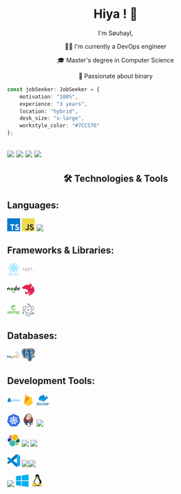 <div align="center">
    <h1>Hiya ! 👋</h1>
    <p>I'm Søuhayl,</p>
    <p>👨‍💻 I'm currently a DevOps engineer</p>
    <p>🎓 Master's degree in Computer Science</p>
    <p>👾 Passionate about binary</p>
</div>

```typescript
const jobSeeker: JobSeeker = {
    motivation: "100%",
    experience: "3 years",
    location: "hybrid",
    desk_size: "x-large",
    workstyle_color: "#7CC576"
};
```

<a href="https://www.linkedin.com/in/souhaylb"><img src="https://img.shields.io/badge/linkedin-%230077B5.svg?&style=for-the-badge&logo=linkedin&logoColor=white" height=25></a>
<a href="https://www.github.com/souhayl95"><img src="https://img.shields.io/badge/github-%23121011.svg?&style=for-the-badge&logo=github&logoColor=white" height=25></a>
<a href="https://www.gitlab.com/souhayl95"><img src="https://img.shields.io/badge/gitlab-%23181717.svg?&style=for-the-badge&logo=gitlab&logoColor=orange" height=25></a>
<a href="https://souhayl.vercel.app/"><img src="https://img.shields.io/badge/website-%23000000.svg?&style=for-the-badge&logo=vercel&logoColor=7CC576" height=25></a>
---

<div align="center">
    <h2>🛠️ Technologies & Tools</h2>
</div>




## Languages:

<code><img height="30" src="https://raw.githubusercontent.com/github/explore/80688e429a7d4ef2fca1e82350fe8e3517d3494d/topics/typescript/typescript.png"></code>
<code><img height="30" src="https://raw.githubusercontent.com/github/explore/80688e429a7d4ef2fca1e82350fe8e3517d3494d/topics/javascript/javascript.png"></code>
<code><img height="30" src="https://raw.githubusercontent.com/jmnote/z-icons/a0040ee40dfc50f40e9ee72e28bae1d24173d557/svg/java.svg"></code>

## Frameworks & Libraries:

<code><img height="30" src="https://raw.githubusercontent.com/devicons/devicon/1119b9f84c0290e0f0b38982099a2bd027a48bf1/icons/react/react-original-wordmark.svg"></code>
<code><img height="30" src="https://raw.githubusercontent.com/github/explore/5689616b0444f25fa0b457582f3ad3cb2c298fee/topics/nextjs/nextjs.png"> </code>

<code><img height="30" src="https://raw.githubusercontent.com/devicons/devicon/1119b9f84c0290e0f0b38982099a2bd027a48bf1/icons/nodejs/nodejs-original-wordmark.svg"></code>
<code><img height="30" src="https://raw.githubusercontent.com/github/explore/5689616b0444f25fa0b457582f3ad3cb2c298fee/topics/nestjs/nestjs.png"> </code>

<code><img height="30" src="https://raw.githubusercontent.com/devicons/devicon/1119b9f84c0290e0f0b38982099a2bd027a48bf1/icons/spring/spring-original-wordmark.svg"></code>
<code><img height="30" src="https://raw.githubusercontent.com/github/explore/5689616b0444f25fa0b457582f3ad3cb2c298fee/topics/electron/electron.png"></code>

## Databases:

<code><img height="30" src="https://raw.githubusercontent.com/devicons/devicon/1119b9f84c0290e0f0b38982099a2bd027a48bf1/icons/mysql/mysql-original-wordmark.svg"></code>
<code><img height="30" src="https://raw.githubusercontent.com/github/explore/5689616b0444f25fa0b457582f3ad3cb2c298fee/topics/postgresql/postgresql.png"></code>

## Development Tools:

<code><img height="30" src="https://raw.githubusercontent.com/devicons/devicon/1119b9f84c0290e0f0b38982099a2bd027a48bf1/icons/azure/azure-original-wordmark.svg"></code>
<code><img height="30" src="https://raw.githubusercontent.com/github/explore/80688e429a7d4ef2fca1e82350fe8e3517d3494d/topics/firebase/firebase.png"></code>
<code><img height="30" src="https://raw.githubusercontent.com/github/explore/5689616b0444f25fa0b457582f3ad3cb2c298fee/topics/docker/docker.png"></code>

<code><img height="30" src="https://raw.githubusercontent.com/github/explore/5689616b0444f25fa0b457582f3ad3cb2c298fee/topics/kubernetes/kubernetes.png"></code>
<code><img height="30" src="https://raw.githubusercontent.com/github/explore/5689616b0444f25fa0b457582f3ad3cb2c298fee/topics/jenkins/jenkins.png"></code>
<code><img height="30" src="https://cdn.worldvectorlogo.com/logos/sonarqube-1.svg"></code>

<code><img height="30" src="https://raw.githubusercontent.com/github/explore/5689616b0444f25fa0b457582f3ad3cb2c298fee/topics/elasticsearch/elasticsearch.png"></code>
<code><img height="30" src="https://w7.pngwing.com/pngs/654/437/png-transparent-elastic-kibana-hd-logo.png"></code>
<code><img height="30" src="https://cdn.worldvectorlogo.com/logos/elastic-logstash.svg"></code>

<code><img height="30" src="https://raw.githubusercontent.com/github/explore/80688e429a7d4ef2fca1e82350fe8e3517d3494d/topics/visual-studio-code/visual-studio-code.png"></code>
<code><img height="30" src="https://www.vectorlogo.zone/logos/jetbrains/jetbrains-icon.svg"></code><code><img height="30" src="https://www.svgrepo.com/show/354202/postman-icon.svg"></code>

<code><img height="30" src="https://upload.wikimedia.org/wikipedia/commons/c/c9/Finder_Icon_macOS_Big_Sur.png"></code>
<code><img height="30" src="https://raw.githubusercontent.com/devicons/devicon/1119b9f84c0290e0f0b38982099a2bd027a48bf1/icons/windows8/windows8-original.svg"></code>
<code><img height="30" src="https://raw.githubusercontent.com/devicons/devicon/1119b9f84c0290e0f0b38982099a2bd027a48bf1/icons/linux/linux-original.svg"></code>
